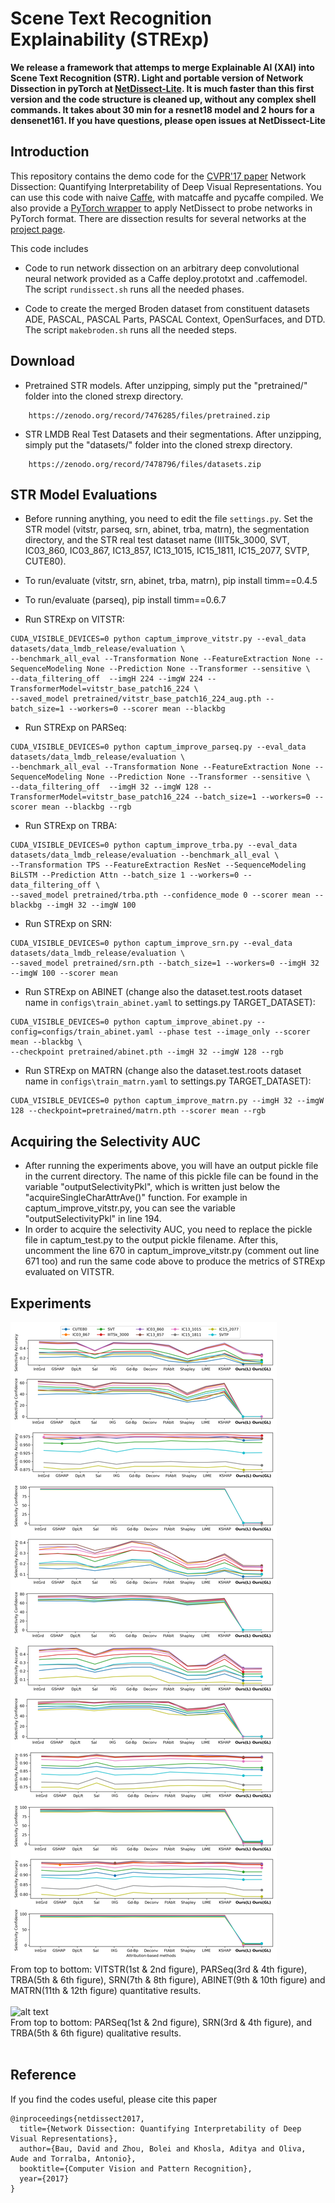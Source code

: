 # Scene Text Recognition Explainability (STRExp)

 **We release a framework that attemps to merge Explainable AI (XAI) into Scene Text Recognition (STR). Light and portable version of Network Dissection in pyTorch at [NetDissect-Lite](https://github.com/CSAILVision/NetDissect-Lite). It is much faster      than this first version and the code structure is cleaned up, without any complex shell commands. It takes about 30 min for a resnet18 model and 2 hours for a          densenet161. If you have questions, please open issues at NetDissect-Lite**
 
## Introduction
This repository contains the demo code for the [CVPR'17 paper](http://netdissect.csail.mit.edu/final-network-dissection.pdf) Network Dissection: Quantifying Interpretability of Deep Visual Representations. You can use this code with naive [Caffe](https://github.com/BVLC/caffe), with matcaffe and pycaffe compiled. We also provide a [PyTorch wrapper](script/rundissect_pytorch.sh) to apply NetDissect to probe networks in PyTorch format. There are dissection results for several networks at the [project page](http://netdissect.csail.mit.edu/).

This code includes

* Code to run network dissection on an arbitrary deep convolutional
    neural network provided as a Caffe deploy.prototxt and .caffemodel.
    The script `rundissect.sh` runs all the needed phases.

* Code to create the merged Broden dataset from constituent datasets
    ADE, PASCAL, PASCAL Parts, PASCAL Context, OpenSurfaces, and DTD.
    The script `makebroden.sh` runs all the needed steps.


## Download
* Pretrained STR models. After unzipping, simply put the "pretrained/" folder into the cloned strexp directory.
```
    https://zenodo.org/record/7476285/files/pretrained.zip
```
* STR LMDB Real Test Datasets and their segmentations. After unzipping, simply put the "datasets/" folder into the cloned strexp directory.
```
    https://zenodo.org/record/7478796/files/datasets.zip
```

## STR Model Evaluations
* Before running anything, you need to edit the file ```settings.py```. Set the STR model (vitstr, parseq, srn, abinet, trba, matrn), the segmentation directory, and the STR real test dataset name (IIIT5k_3000, SVT, IC03_860, IC03_867, IC13_857, IC13_1015, IC15_1811, IC15_2077, SVTP, CUTE80).
* To run/evaluate (vitstr, srn, abinet, trba, matrn), pip install timm==0.4.5
* To run/evaluate (parseq), pip install timm==0.6.7


* Run STRExp on VITSTR: 
```
CUDA_VISIBLE_DEVICES=0 python captum_improve_vitstr.py --eval_data datasets/data_lmdb_release/evaluation \
--benchmark_all_eval --Transformation None --FeatureExtraction None --SequenceModeling None --Prediction None --Transformer --sensitive \
--data_filtering_off  --imgH 224 --imgW 224 --TransformerModel=vitstr_base_patch16_224 \
--saved_model pretrained/vitstr_base_patch16_224_aug.pth --batch_size=1 --workers=0 --scorer mean --blackbg
```

* Run STRExp on PARSeq:
```
CUDA_VISIBLE_DEVICES=0 python captum_improve_parseq.py --eval_data datasets/data_lmdb_release/evaluation \
--benchmark_all_eval --Transformation None --FeatureExtraction None --SequenceModeling None --Prediction None --Transformer --sensitive \
--data_filtering_off  --imgH 32 --imgW 128 --TransformerModel=vitstr_base_patch16_224 --batch_size=1 --workers=0 --scorer mean --blackbg --rgb
```

* Run STRExp on TRBA:
```
CUDA_VISIBLE_DEVICES=0 python captum_improve_trba.py --eval_data datasets/data_lmdb_release/evaluation --benchmark_all_eval \
--Transformation TPS --FeatureExtraction ResNet --SequenceModeling BiLSTM --Prediction Attn --batch_size 1 --workers=0 --data_filtering_off \
--saved_model pretrained/trba.pth --confidence_mode 0 --scorer mean --blackbg --imgH 32 --imgW 100
```

* Run STRExp on SRN:
```
CUDA_VISIBLE_DEVICES=0 python captum_improve_srn.py --eval_data datasets/data_lmdb_release/evaluation \
--saved_model pretrained/srn.pth --batch_size=1 --workers=0 --imgH 32 --imgW 100 --scorer mean
```

* Run STRExp on ABINET (change also the dataset.test.roots dataset name in ```configs\train_abinet.yaml``` to settings.py TARGET_DATASET):
```
CUDA_VISIBLE_DEVICES=0 python captum_improve_abinet.py --config=configs/train_abinet.yaml --phase test --image_only --scorer mean --blackbg \
--checkpoint pretrained/abinet.pth --imgH 32 --imgW 128 --rgb
```

* Run STRExp on MATRN (change also the dataset.test.roots dataset name in ```configs\train_matrn.yaml``` to settings.py TARGET_DATASET):
```
CUDA_VISIBLE_DEVICES=0 python captum_improve_matrn.py --imgH 32 --imgW 128 --checkpoint=pretrained/matrn.pth --scorer mean --rgb
```

## Acquiring the Selectivity AUC

* After running the experiments above, you will have an output pickle file in the current directory. The name of this pickle file can be found in the variable "outputSelectivityPkl", which is written just below the "acquireSingleCharAttrAve()" function. For example in captum_improve_vitstr.py, you can see the variable "outputSelectivityPkl" in line 194.
* In order to acquire the selectivity AUC, you need to replace the pickle file in captum_test.py to the output pickle filename. After this, uncomment the line 670 in captum_improve_vitstr.py (comment out line 671 too) and run the same code above to produce the metrics of STRExp evaluated on VITSTR.


## Experiments
![alt text](https://github.com/markytools/strexp/blob/master/data/VITSTR_PARSeq_TRBA_SRN_ABINET_MATRN.png?raw=true)</br>
From top to bottom: VITSTR(1st & 2nd figure), PARSeq(3rd & 4th figure), TRBA(5th & 6th figure), SRN(7th & 8th figure), ABINET(9th & 10th figure) and MATRN(11th & 12th figure) quantitative results.
</br>
</br>
![alt text](https://github.com/markytools/strexp/blob/master/data/parseq_srn_trba.png?raw=true)</br>
From top to bottom: PARSeq(1st & 2nd figure), SRN(3rd & 4th figure), and TRBA(5th & 6th figure) qualitative results.
</br>
</br>

## Reference 
If you find the codes useful, please cite this paper
```
@inproceedings{netdissect2017,
  title={Network Dissection: Quantifying Interpretability of Deep Visual Representations},
  author={Bau, David and Zhou, Bolei and Khosla, Aditya and Oliva, Aude and Torralba, Antonio},
  booktitle={Computer Vision and Pattern Recognition},
  year={2017}
}
```
